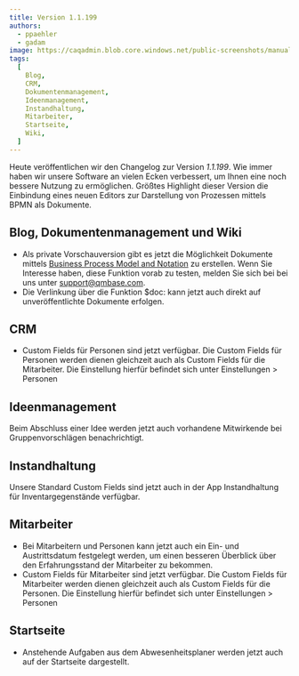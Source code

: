 ```yaml
---
title: Version 1.1.199
authors:
  - ppaehler
  - gadam
image: https://caqadmin.blob.core.windows.net/public-screenshots/manual-screenshots/Screenshot%202024-02-12_flow.png
tags:
  [
    Blog,
    CRM,
    Dokumentenmanagement,
    Ideenmanagement,
    Instandhaltung,
    Mitarbeiter,
    Startseite,
    Wiki,
  ]
---
```


Heute veröffentlichen wir den Changelog zur Version _1.1.199_. Wie immer haben wir unsere Software an vielen Ecken verbessert, um Ihnen eine noch bessere Nutzung zu ermöglichen.
Größtes Highlight dieser Version die Einbindung eines neuen Editors zur Darstellung von Prozessen mittels BPMN als Dokumente.

<!--truncate-->

## Blog, Dokumentenmanagement und Wiki

- Als private Vorschauversion gibt es jetzt die Möglichkeit Dokumente mittels [Business Process Model and Notation](https://de.wikipedia.org/wiki/Business_Process_Model_and_Notation) zu erstellen.
  Wenn Sie Interesse haben, diese Funktion vorab zu testen, melden Sie sich bei bei uns unter [support@qmbase.com](mailto:support@qmbase.com).
- Die Verlinkung über die Funktion $doc: kann jetzt auch direkt auf unveröffentlichte Dokumente erfolgen.

## CRM

- Custom Fields für Personen sind jetzt verfügbar. Die Custom Fields für Personen werden dienen gleichzeit auch als Custom Fields für die Mitarbeiter.
  Die Einstellung hierfür befindet sich unter Einstellungen > Personen

## Ideenmanagement

Beim Abschluss einer Idee werden jetzt auch vorhandene Mitwirkende bei Gruppenvorschlägen benachrichtigt.

## Instandhaltung

Unsere Standard Custom Fields sind jetzt auch in der App Instandhaltung für Inventargegenstände verfügbar.

## Mitarbeiter

- Bei Mitarbeitern und Personen kann jetzt auch ein Ein- und Austrittsdatum festgelegt werden, um einen besseren Überblick über den Erfahrungsstand der Mitarbeiter zu bekommen.
- Custom Fields für Mitarbeiter sind jetzt verfügbar. Die Custom Fields für Mitarbeiter werden dienen gleichzeit auch als Custom Fields für die Personen.
  Die Einstellung hierfür befindet sich unter Einstellungen > Personen

## Startseite

- Anstehende Aufgaben aus dem Abwesenheitsplaner werden jetzt auch auf der Startseite dargestellt.
